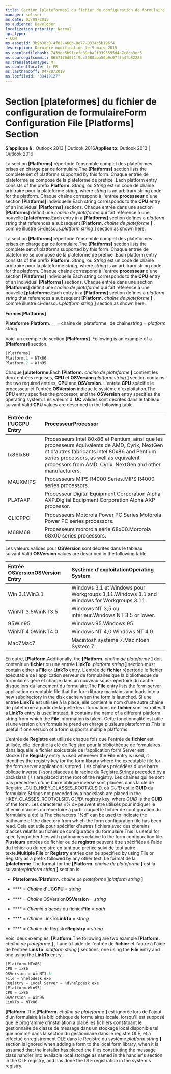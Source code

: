 ```yaml
---
title: Section [plateformes] du fichier de configuration de formulaire
manager: soliver
ms.date: 03/09/2015
ms.audience: Developer
localization_priority: Normal
api_type:
- COM
ms.assetid: 3b9b3dc0-4f82-468b-8e77-0374c5b196f4
description: Dernière modification le 9 mars 2015
ms.openlocfilehash: 7439de5b91cefe89eba2f9395595d4a7c8ca3ec5
ms.sourcegitcommit: 8657170d071f9bcf680aba50b9c07f2a4fb82283
ms.translationtype: MT
ms.contentlocale: fr-FR
ms.lasthandoff: 04/28/2019
ms.locfileid: "33419127"
---
```

# <a name="form-configuration-file-platforms-section"></a><span data-ttu-id="05af5-103">Section [plateformes] du fichier de configuration de formulaire</span><span class="sxs-lookup"><span data-stu-id="05af5-103">Form Configuration File [Platforms] Section</span></span>

<span data-ttu-id="05af5-104">**S’applique à** : Outlook 2013 | Outlook 2016</span><span class="sxs-lookup"><span data-stu-id="05af5-104">**Applies to**: Outlook 2013 | Outlook 2016</span></span> 
  
<span data-ttu-id="05af5-105">La section **[Platforms]** répertorie l'ensemble complet des plateformes prises en charge par ce formulaire.</span><span class="sxs-lookup"><span data-stu-id="05af5-105">The **[Platforms]** section lists the complete set of platforms supported by this form.</span></span> <span data-ttu-id="05af5-106">Chaque entrée de plateforme se compose de la plateforme de préfixe **.**</span><span class="sxs-lookup"><span data-stu-id="05af5-106">Each platform entry consists of the prefix **Platform.**</span></span> <span data-ttu-id="05af5-107">_String_, où _String_ est un code de chaîne arbitraire pour la plateforme.</span><span class="sxs-lookup"><span data-stu-id="05af5-107">_string_, where  _string_ is an arbitrary string code for the platform.</span></span> <span data-ttu-id="05af5-108">Chaque chaîne correspond à l'entrée **processeur** d'une section **[Platforms]** individuelle.</span><span class="sxs-lookup"><span data-stu-id="05af5-108">Each string corresponds to the **CPU** entry of an individual **[Platforms]** sections.</span></span> <span data-ttu-id="05af5-109">Chaque entrée dans une section **[Platforms]** définit une _chaîne de plateforme_ qui fait référence à une nouvelle **[plateforme.**</span><span class="sxs-lookup"><span data-stu-id="05af5-109">Each entry in a **[Platforms]** section defines a  _platform string_ that references a subsequent **[Platform.**</span></span> <span data-ttu-id="05af5-110">_chaîne de plateforme_ **]** , comme illustré ci-dessous.</span><span class="sxs-lookup"><span data-stu-id="05af5-110">_platform string_ **]** section as shown here.</span></span> 
  
<span data-ttu-id="05af5-111">La section **[Platforms]** répertorie l'ensemble complet des plateformes prises en charge par ce formulaire.</span><span class="sxs-lookup"><span data-stu-id="05af5-111">The **[Platforms]** section lists the complete set of platforms supported by this form.</span></span> <span data-ttu-id="05af5-112">Chaque entrée de plateforme se compose de la plateforme de préfixe **.**</span><span class="sxs-lookup"><span data-stu-id="05af5-112">Each platform entry consists of the prefix **Platform.**</span></span> <span data-ttu-id="05af5-113">_String_, où _String_ est un code de chaîne arbitraire pour la plateforme.</span><span class="sxs-lookup"><span data-stu-id="05af5-113">_string_, where  _string_ is an arbitrary string code for the platform.</span></span> <span data-ttu-id="05af5-114">Chaque chaîne correspond à l'entrée **processeur** d'une section **[Platforms]** individuelle.</span><span class="sxs-lookup"><span data-stu-id="05af5-114">Each string corresponds to the **CPU** entry of an individual **[Platforms]** sections.</span></span> <span data-ttu-id="05af5-115">Chaque entrée dans une section **[Platforms]** définit une _chaîne de plateforme_ qui fait référence à une nouvelle **[plateforme.**</span><span class="sxs-lookup"><span data-stu-id="05af5-115">Each entry in a **[Platforms]** section defines a  _platform string_ that references a subsequent **[Platform.**</span></span> <span data-ttu-id="05af5-116">_chaîne de plateforme_ **]** , comme illustré ci-dessous.</span><span class="sxs-lookup"><span data-stu-id="05af5-116">_platform string_ **]** section as shown here.</span></span> 
  
<span data-ttu-id="05af5-117">**Formes**</span><span class="sxs-lookup"><span data-stu-id="05af5-117">**[Platforms]**</span></span>
  
<span data-ttu-id="05af5-118">**Plateforme**.</span><span class="sxs-lookup"><span data-stu-id="05af5-118">**Platform**.</span></span> <span data-ttu-id="05af5-119">__ =  chaîne de_plateforme_ de chaîne</span><span class="sxs-lookup"><span data-stu-id="05af5-119">_string_ =  _platform string_</span></span>
  
<span data-ttu-id="05af5-120">Voici un exemple de section **[Platforms]** .</span><span class="sxs-lookup"><span data-stu-id="05af5-120">Following is an example of a **[Platforms]** section.</span></span> 
  
```cpp
[Platforms]
Platform.1 = NTx86
Platform.2 = Win95

```

<span data-ttu-id="05af5-121">Chaque **[plateforme.**</span><span class="sxs-lookup"><span data-stu-id="05af5-121">Each **[Platform.**</span></span> <span data-ttu-id="05af5-122">_chaîne de plateforme_ **]** contient les deux entrées requises, **CPU** et **OSVersion**.</span><span class="sxs-lookup"><span data-stu-id="05af5-122">_platform string_ **]** section contains the two required entries, **CPU** and **OSVersion**.</span></span> <span data-ttu-id="05af5-123">L'entrée **CPU** spécifie le processeur et l'entrée **OSVersion** indique le système d'exploitation.</span><span class="sxs-lookup"><span data-stu-id="05af5-123">The **CPU** entry specifies the processor, and the **OSVersion** entry specifies the operating system.</span></span> <span data-ttu-id="05af5-124">Les valeurs d' **UC** valides sont décrites dans le tableau suivant.</span><span class="sxs-lookup"><span data-stu-id="05af5-124">Valid **CPU** values are described in the following table.</span></span> 
  
|<span data-ttu-id="05af5-125">**Entrée de l'UC**</span><span class="sxs-lookup"><span data-stu-id="05af5-125">**CPU Entry**</span></span>|<span data-ttu-id="05af5-126">**Processeur**</span><span class="sxs-lookup"><span data-stu-id="05af5-126">**Processor**</span></span>|
|:-----|:-----|
|<span data-ttu-id="05af5-127">Ix86</span><span class="sxs-lookup"><span data-stu-id="05af5-127">Ix86</span></span>  <br/> |<span data-ttu-id="05af5-128">Processeurs Intel 80x86 et Pentium, ainsi que les processeurs équivalents de AMD, Cyrix, NextGen et d'autres fabricants.</span><span class="sxs-lookup"><span data-stu-id="05af5-128">Intel 80x86 and Pentium series processors, as well as equivalent processors from AMD, Cyrix, NextGen and other manufacturers.</span></span>  <br/> |
|<span data-ttu-id="05af5-129">MAUX</span><span class="sxs-lookup"><span data-stu-id="05af5-129">MIPS</span></span>  <br/> |<span data-ttu-id="05af5-130">Processeurs MIPS R4000 Series.</span><span class="sxs-lookup"><span data-stu-id="05af5-130">MIPS R4000 series processors.</span></span>  <br/> |
|<span data-ttu-id="05af5-131">PLAT</span><span class="sxs-lookup"><span data-stu-id="05af5-131">AXP</span></span>  <br/> |<span data-ttu-id="05af5-132">Processeur Digital Equipment Corporation Alpha AXP.</span><span class="sxs-lookup"><span data-stu-id="05af5-132">Digital Equipment Corporation Alpha AXP processor.</span></span>  <br/> |
|<span data-ttu-id="05af5-133">CLIC</span><span class="sxs-lookup"><span data-stu-id="05af5-133">PPC</span></span>  <br/> |<span data-ttu-id="05af5-134">Processeurs Motorola Power PC Series.</span><span class="sxs-lookup"><span data-stu-id="05af5-134">Motorola Power PC series processors.</span></span>  <br/> |
|<span data-ttu-id="05af5-135">M68</span><span class="sxs-lookup"><span data-stu-id="05af5-135">M68</span></span>  <br/> |<span data-ttu-id="05af5-136">Processeurs mororola série 68x00.</span><span class="sxs-lookup"><span data-stu-id="05af5-136">Mororola 68x00 series processors.</span></span>  <br/> |
   
<span data-ttu-id="05af5-137">Les valeurs valides pour **OSVersion** sont décrites dans le tableau suivant.</span><span class="sxs-lookup"><span data-stu-id="05af5-137">Valid **OSVersion** values are described in the following table.</span></span> 
  
|<span data-ttu-id="05af5-138">**Entrée OSVersion**</span><span class="sxs-lookup"><span data-stu-id="05af5-138">**OSVersion Entry**</span></span>|<span data-ttu-id="05af5-139">**Système d'exploitation**</span><span class="sxs-lookup"><span data-stu-id="05af5-139">**Operating System**</span></span>|
|:-----|:-----|
|<span data-ttu-id="05af5-140">Win 3.1</span><span class="sxs-lookup"><span data-stu-id="05af5-140">Win3.1</span></span>  <br/> |<span data-ttu-id="05af5-141">Windows 3,1 et Windows pour Workgroups 3,11.</span><span class="sxs-lookup"><span data-stu-id="05af5-141">Windows 3.1 and Windows for Workgroups 3.11.</span></span>  <br/> |
|<span data-ttu-id="05af5-142">WinNT 3.5</span><span class="sxs-lookup"><span data-stu-id="05af5-142">WinNT3.5</span></span>  <br/> |<span data-ttu-id="05af5-143">Windows NT 3,5 ou inférieur.</span><span class="sxs-lookup"><span data-stu-id="05af5-143">Windows NT 3.5 or lower.</span></span>  <br/> |
|<span data-ttu-id="05af5-144">95</span><span class="sxs-lookup"><span data-stu-id="05af5-144">Win95</span></span>  <br/> |<span data-ttu-id="05af5-145">Windows 95.</span><span class="sxs-lookup"><span data-stu-id="05af5-145">Windows 95.</span></span>  <br/> |
|<span data-ttu-id="05af5-146">WinNT 4.0</span><span class="sxs-lookup"><span data-stu-id="05af5-146">WinNT4.0</span></span>  <br/> |<span data-ttu-id="05af5-147">Windows NT 4,0.</span><span class="sxs-lookup"><span data-stu-id="05af5-147">Windows NT 4.0.</span></span>  <br/> |
|<span data-ttu-id="05af5-148">Mac7</span><span class="sxs-lookup"><span data-stu-id="05af5-148">Mac7</span></span>  <br/> |<span data-ttu-id="05af5-149">Macintosh système 7.</span><span class="sxs-lookup"><span data-stu-id="05af5-149">Macintosh System 7.</span></span>  <br/> |
   
<span data-ttu-id="05af5-150">En outre, **[Platform.**</span><span class="sxs-lookup"><span data-stu-id="05af5-150">Additionally, the **[Platform.**</span></span> <span data-ttu-id="05af5-151">_chaîne de plateforme_ **]** doit contenir un **fichier** ou une entrée **LinkTo** .</span><span class="sxs-lookup"><span data-stu-id="05af5-151">_platform string_ **]** section must contain either a **File** or **LinkTo** entry.</span></span> <span data-ttu-id="05af5-152">L'entrée de **fichier** répertorie le fichier exécutable de l'application serveur de formulaires que la bibliothèque de formulaires gère et charge dans un nouveau sous-répertoire du cache disque lors du lancement du formulaire.</span><span class="sxs-lookup"><span data-stu-id="05af5-152">The **File** entry lists the form server application executable file that the form library maintains and loads into a new subdirectory in the disk cache when the form is launched.</span></span> <span data-ttu-id="05af5-153">Si une entrée **LinkTo** est utilisée à la place, elle contient le nom d'une autre chaîne de plateforme à partir de laquelle les informations de **fichier** sont extraites.</span><span class="sxs-lookup"><span data-stu-id="05af5-153">If a **LinkTo** entry is used instead, it contains the name of a different platform string from which the **File** information is taken.</span></span> <span data-ttu-id="05af5-154">Cette fonctionnalité est utile si une version d'un formulaire prend en charge plusieurs plateformes.</span><span class="sxs-lookup"><span data-stu-id="05af5-154">This is useful if one version of a form supports multiple platforms.</span></span> 
  
<span data-ttu-id="05af5-155">L'entrée de **Registre** est utilisée chaque fois que l'entrée de **fichier** est utilisée, elle identifie la clé de Registre pour la bibliothèque de formulaires dans laquelle le fichier exécutable de l'application form Server est stocké.</span><span class="sxs-lookup"><span data-stu-id="05af5-155">The **Registry** entry is used whenever the **File** entry is used, it identifies the registry key for the form library where the executable file for the form server application is stored.</span></span> <span data-ttu-id="05af5-156">Les chaînes précédées d'une barre oblique inverse (\) sont placées à la racine du Registre.</span><span class="sxs-lookup"><span data-stu-id="05af5-156">Strings preceded by a backslash ( \ ) are placed at the root of the registry.</span></span> <span data-ttu-id="05af5-157">Les chaînes qui ne sont pas précédées d'une barre oblique inverse sont placées dans la clé de Registre _GUID_HKEY_CLASSES_ROOT\CLSID\, où _GUID_ est le **GUID** du formulaire.</span><span class="sxs-lookup"><span data-stu-id="05af5-157">Strings not preceded by a backslash are placed in the HKEY_CLASSES_ROOT\CLSID\  _GUID_\ registry key, where  _GUID_ is the **GUID** of the form.</span></span> <span data-ttu-id="05af5-158">Les caractères «% d» peuvent être utilisés pour indiquer le chemin d'accès du répertoire à partir duquel le fichier de configuration du formulaire a été lu.</span><span class="sxs-lookup"><span data-stu-id="05af5-158">The characters "%d" can be used to indicate the pathname of the directory from which the form configuration file has been read.</span></span> <span data-ttu-id="05af5-159">Cela est utile pour spécifier d'autres fichiers avec des chemins d'accès relatifs au fichier de configuration du formulaire.</span><span class="sxs-lookup"><span data-stu-id="05af5-159">This is useful for specifying other files with pathnames relative to the form configuration file.</span></span> <span data-ttu-id="05af5-160">**Plusieurs** entrées de fichier ou de **registre** peuvent être spécifiées à l'aide du fichier ou du registre en tant que préfixe suivi de tout autre texte.</span><span class="sxs-lookup"><span data-stu-id="05af5-160">**Multiple File** or **Registry** entries can be specified by using File or Registry as a prefix followed by any other text.</span></span> <span data-ttu-id="05af5-161">Le format de la **[plateforme.**</span><span class="sxs-lookup"><span data-stu-id="05af5-161">The format for the **[Platform.**</span></span> <span data-ttu-id="05af5-162">_chaîne de plateforme_ **]** est la suivante:</span><span class="sxs-lookup"><span data-stu-id="05af5-162">_platform string_ **]** section is:</span></span> 
  
- <span data-ttu-id="05af5-163">**Plateforme.**</span><span class="sxs-lookup"><span data-stu-id="05af5-163">**[Platform.**</span></span> <span data-ttu-id="05af5-164">_chaîne de plateforme_ **]**</span><span class="sxs-lookup"><span data-stu-id="05af5-164">_platform string_ **]**</span></span>
    
- <span data-ttu-id="05af5-165">\*\*\*\* =  _Chaîne_ d'UC</span><span class="sxs-lookup"><span data-stu-id="05af5-165">**CPU** =  _string_</span></span>
    
- <span data-ttu-id="05af5-166">\*\*\*\* =  _Chaîne_ OSVersion</span><span class="sxs-lookup"><span data-stu-id="05af5-166">**OSVersion** =  _string_</span></span>
    
- <span data-ttu-id="05af5-167">\*\*\*\* =  _Chemin d'accès_ du fichier</span><span class="sxs-lookup"><span data-stu-id="05af5-167">**File** =  _path_</span></span>
    
- <span data-ttu-id="05af5-168">\*\*\*\* =  _Chaîne_ LinkTo</span><span class="sxs-lookup"><span data-stu-id="05af5-168">**LinkTo** =  _string_</span></span>
    
- <span data-ttu-id="05af5-169">\*\*\*\* =  _Chaîne_ de Registre</span><span class="sxs-lookup"><span data-stu-id="05af5-169">**Registry** =  _string_</span></span>
  
<span data-ttu-id="05af5-170">Voici deux exemples: **[Platform.**</span><span class="sxs-lookup"><span data-stu-id="05af5-170">The following are two example **[Platform.**</span></span> <span data-ttu-id="05af5-171">_chaîne de plateforme_ **]** , l'une à l'aide de l'entrée de **fichier** et l'autre à l'aide de l'entrée **LinkTo** .</span><span class="sxs-lookup"><span data-stu-id="05af5-171">_platform string_ **]** sections, one using the **File** entry and one using the **LinkTo** entry.</span></span> 
  
```cpp
[Platform.NTx86]
CPU = ix86
OSVersion = WinNT3.5
File = \helpdesk.exe
Registry = Local Server = %d\helpdesk.exe
[Platform.Win95]
CPU = ix86
OSVersion = Win95
LinkTo = NTx86

```

<span data-ttu-id="05af5-172">**[Platform.**</span><span class="sxs-lookup"><span data-stu-id="05af5-172">The **[Platform.**</span></span> <span data-ttu-id="05af5-173">_chaîne de plateforme_ **]** est ignorée lors de l'ajout d'un formulaire à la bibliothèque de formulaires locale, lorsqu'il est supposé que le programme d'installation a placé les fichiers constituant le gestionnaire de classe de message dans un stockage local disponible tel que nommé dans la section du gestionnaire dans le registre OLE, et a effectué enregistrement OLE dans le Registre du système.</span><span class="sxs-lookup"><span data-stu-id="05af5-173">_platform string_ **]** section is ignored when adding a form to the local form library, when it is assumed that the installer has placed the files constituting the message class handler into available local storage as named in the handler's section in the OLE registry, and has done the OLE registration in the system's registry.</span></span> 
  

